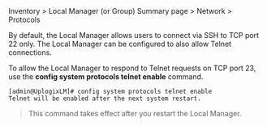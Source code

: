<div class='ucc'>Inventory > Local Manager (or Group) Summary page > Network > Protocols</div>

By default, the Local Manager allows users to connect via SSH to TCP port 22 only. The Local Manager can be configured to also allow Telnet connections.

To allow the Local Manager to respond to Telnet requests on TCP port 23, use the **config system protocols telnet enable** command.

```
[admin@UplogixLM]# config system protocols telnet enable
Telnet will be enabled after the next system restart.
```

> This command takes effect after you restart the Local Manager.
